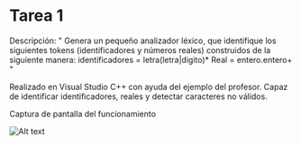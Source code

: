 # Tarea 1

Descripción: 
" Genera un pequeño analizador léxico, que identifique los siguientes tokens (identificadores y números reales) construidos de la siguiente manera:
identificadores = letra(letra|digito)*
Real = entero.entero+ "

Realizado en Visual Studio C++ con ayuda del ejemplo del profesor.
Capaz de identificar identificadores, reales y detectar caracteres no válidos.

Captura de pantalla del funcionamiento

![Alt text](https://github.com/pescamill/Traductores_de_Lenguaje_II/blob/master/Pr%C3%A1cticas/Tarea_1/funcionamiento.png)
